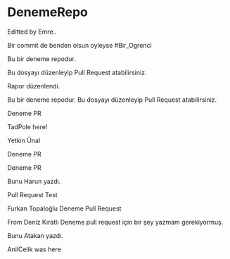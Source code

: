 # DenemeRepo
Editted by Emre..

Bir commit de benden olsun oyleyse #Bir_Ogrenci

Bu bir deneme repodur.

Bu dosyayı düzenleyip Pull Request atabilirsiniz.

Rapor düzenlendi.

Bu bir deneme repodur. Bu dosyayı düzenleyip Pull Request atabilirsiniz. 

Deneme PR

TadPole here!

Yetkin Ünal

Deneme PR

Deneme PR

Bunu Harun yazdı.

Pull Request Test

Furkan Topaloğlu Deneme Pull Request

From Deniz Kıratlı
Deneme pull request için bir şey yazmam gerekiyormuş.

Bunu Atakan yazdı.

AnilCelik was here
